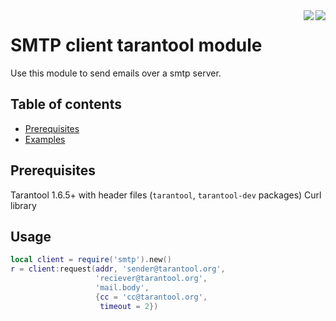 <a href="http://tarantool.org">
	<img src="https://avatars2.githubusercontent.com/u/2344919?v=2&s=250" align="right">
</a>
<a href="https://travis-ci.org/tarantool/modulekit">
	<img src="https://travis-ci.org/tarantool/modulekit.png?branch=ckit" align="right">
</a>

# SMTP client tarantool module

Use this module to send emails  over a smtp server.

## Table of contents
* [Prerequisites](#prerequisites)
* [Examples](#examples)

## Prerequisites

Tarantool 1.6.5+ with header files (`tarantool`, `tarantool-dev` packages)
Curl library

## Usage

```lua
local client = require('smtp').new()
r = client:request(addr, 'sender@tarantool.org',
                   'reciever@tarantool.org',
                   'mail.body',
                   {cc = 'cc@tarantool.org',
                    timeout = 2})
```
